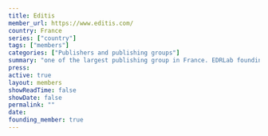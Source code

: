 ```yaml
---
title: Editis 
member_url: https://www.editis.com/
country: France
series: ["country"] 
tags: ["members"]
categories: ["Publishers and publishing groups"]
summary: "one of the largest publishing group in France. EDRLab founding member."
press:
active: true
layout: members 
showReadTime: false
showDate: false
permalink: ""
date: 
founding_member: true
---
```

